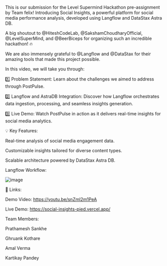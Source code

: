 This is our submission for the Level Supermind Hackathon pre-assignment by Team felix! Introducing Social Insights, a powerful platform for social media performance analysis, developed using Langflow and DataStax Astra DB.

A big shoutout to @HiteshCodeLab, @SakshamChoudharyOfficial, @LevelSuperMind, and @BeerBiceps for organizing such an incredible hackathon! 🔥

We are also immensely grateful to @Langflow and @DataStax for their amazing tools that made this project possible.

In this video, we will take you through:

1️⃣ Problem Statement: Learn about the challenges we aimed to address through PostPulse.

2️⃣ Langflow and AstraDB Integration: Discover how Langflow orchestrates data ingestion, processing, and seamless insights generation.

3️⃣ Live Demo: Watch PostPulse in action as it delivers real-time insights for social media analytics.

💡 Key Features:

Real-time analysis of social media engagement data.

Customizable insights tailored for diverse content types.

Scalable architecture powered by DataStax Astra DB.

Langflow Workflow:

![image](https://github.com/user-attachments/assets/dbb77c56-13f8-4200-976a-8645c394f7d1)


🔗 Links:

Demo Video: https://youtu.be/snZmI2m1PeA

Live Demo: https://social-insights-pied.vercel.app/

Team Members:

Prathamesh Sankhe

Ghruank Kothare

Amal Verma

Kartikay Pandey
